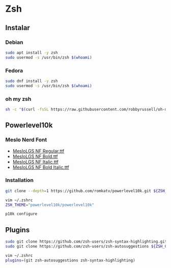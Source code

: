 # Zsh

## Instalar

### Debian
```bash
sudo apt install -y zsh
sudo usermod -s /usr/bin/zsh $(whoami)
```

### Fedora
```bash
sudo dnf install -y zsh
sudo usermod -s /usr/bin/zsh $(whoami)
```

### oh my zsh
```bash
sh -c "$(curl -fsSL https://raw.githubusercontent.com/robbyrussell/oh-my-zsh/master/tools/install.sh)"
```

## Powerlevel10k

### Meslo Nerd Font
- [MesloLGS NF Regular.ttf](https://github.com/romkatv/powerlevel10k-media/raw/master/MesloLGS%20NF%20Regular.ttf)
- [MesloLGS NF Bold.ttf](https://github.com/romkatv/powerlevel10k-media/raw/master/MesloLGS%20NF%20Bold.ttf)
- [MesloLGS NF Italic.ttf](https://github.com/romkatv/powerlevel10k-media/raw/master/MesloLGS%20NF%20Italic.ttf)
- [MesloLGS NF Bold Italic.ttf](https://github.com/romkatv/powerlevel10k-media/raw/master/MesloLGS%20NF%20Bold%20Italic.ttf)

### Installation
```bash
git clone --depth=1 https://github.com/romkatv/powerlevel10k.git ${ZSH_CUSTOM:-$HOME/.oh-my-zsh/custom}/themes/powerlevel10k

vim ~/.zshrc
ZSH_THEME="powerlevel10k/powerlevel10k"

p10k configure
```

## Plugins
```bash
sudo git clone https://github.com/zsh-users/zsh-syntax-highlighting.git ${ZSH_CUSTOM:-~/.oh-my-zsh/custom}/plugins/zsh-syntax-highlighting
sudo git clone https://github.com/zsh-users/zsh-autosuggestions ${ZSH_CUSTOM:-~/.oh-my-zsh/custom}/plugins/zsh-autosuggestions
```

```bash
vim ~/.zshrc
plugins=(git zsh-autosuggestions zsh-syntax-highlighting)
```
